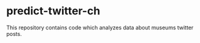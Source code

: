 # predict-twitter-ch
This repository contains code which analyzes data about museums twitter posts.
